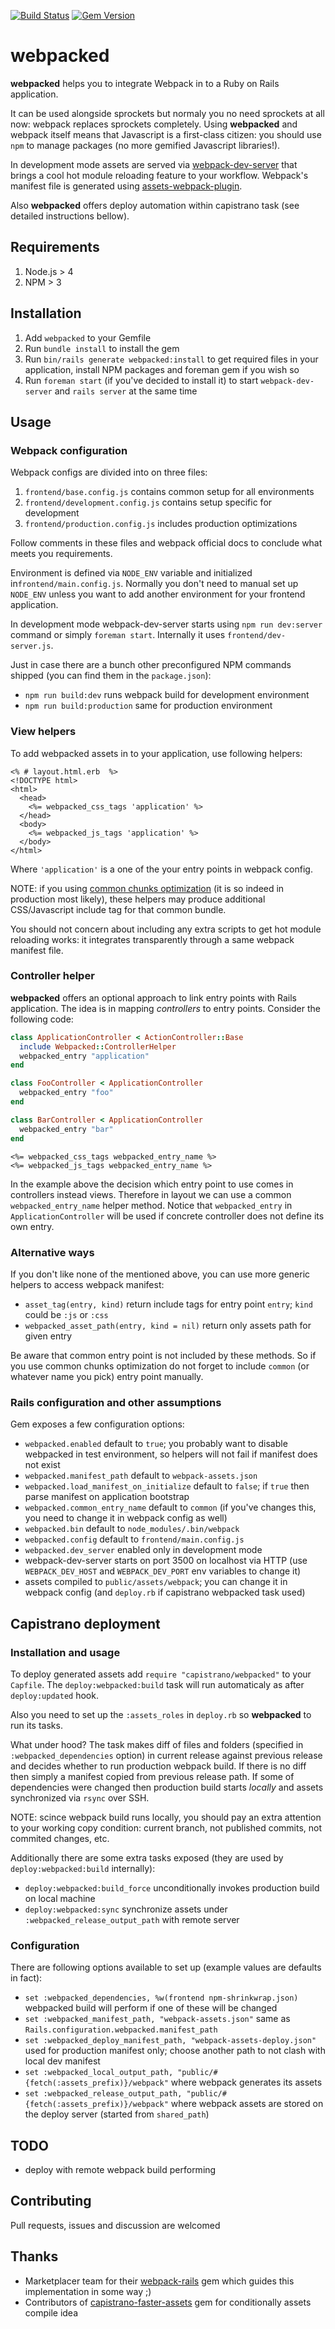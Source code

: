 [![Build Status](https://travis-ci.org/Darkside73/webpacked.svg?branch=master)](https://travis-ci.org/Darkside73/webpacked) [![Gem Version](https://badge.fury.io/rb/webpacked.svg)](http://badge.fury.io/rb/webpacked)

# webpacked

**webpacked** helps you to integrate Webpack in to a Ruby on Rails application.

It can be used alongside sprockets but normaly you no need sprockets at all now: webpack replaces sprockets completely.
Using **webpacked** and webpack itself means that Javascript is a first-class citizen: you should use `npm` to manage packages (no more gemified Javascript libraries!).

In development mode assets are served via [webpack-dev-server](http://webpack.github.io/docs/webpack-dev-server.html) that brings a cool hot module reloading feature to your workflow. Webpack's manifest file is generated using [assets-webpack-plugin](https://github.com/kossnocorp/assets-webpack-plugin).

Also **webpacked** offers deploy automation within capistrano task (see detailed instructions bellow).

## Requirements

  1. Node.js > 4
  1. NPM > 3

## Installation

  1. Add `webpacked` to your Gemfile
  1. Run `bundle install` to install the gem
  1. Run `bin/rails generate webpacked:install` to get required files in your application, install NPM packages and foreman gem if you wish so
  1. Run `foreman start` (if you've decided to install it) to start `webpack-dev-server` and `rails server` at the same time

## Usage

### Webpack configuration

Webpack configs are divided into on three files:

  1. `frontend/base.config.js` contains common setup for all environments
  1. `frontend/development.config.js` contains setup specific for development
  1. `frontend/production.config.js` includes production optimizations

Follow comments in these files and webpack official docs to conclude what meets you requirements.

Environment is defined via `NODE_ENV` variable and initialized in`frontend/main.config.js`. Normally you don't need to manual set up `NODE_ENV` unless you want to add another environment for your frontend application.

In development mode webpack-dev-server starts using `npm run dev:server` command or simply `foreman start`. Internally it uses `frontend/dev-server.js`.

Just in case there are a bunch other preconfigured NPM commands shipped (you can find them in the `package.json`):

  * `npm run build:dev` runs webpack build for development environment
  * `npm run build:production` same for production environment

### View helpers

To add webpacked assets in to your application, use following helpers:

```erb
<% # layout.html.erb  %>
<!DOCTYPE html>
<html>
  <head>
    <%= webpacked_css_tags 'application' %>
  </head>
  <body>
    <%= webpacked_js_tags 'application' %>
  </body>
</html>
```

Where `'application'` is a one of the your entry points in webpack config.

NOTE: if you using [common chunks optimization](https://webpack.github.io/docs/code-splitting.html#split-app-and-vendor-code) (it is so indeed in production most likely), these helpers may produce additional CSS/Javascript include tag for that common bundle.

You should not concern about including any extra scripts to get hot module reloading works: it integrates transparently through a same webpack manifest file.

### Controller helper

**webpacked** offers an optional approach to link entry points with Rails application. The idea is in mapping *controllers* to entry points. Consider the following code:

```ruby
class ApplicationController < ActionController::Base
  include Webpacked::ControllerHelper
  webpacked_entry "application"
end

class FooController < ApplicationController
  webpacked_entry "foo"
end

class BarController < ApplicationController
  webpacked_entry "bar"
end
```

```erb
<%= webpacked_css_tags webpacked_entry_name %>
<%= webpacked_js_tags webpacked_entry_name %>
```

In the example above the decision which entry point to use comes in controllers instead views. Therefore in layout we can use a common `webpacked_entry_name` helper method. Notice that `webpacked_entry` in `ApplicationController` will be used if concrete controller does not define its own entry.

### Alternative ways

If you don't like none of the mentioned above, you can use more generic helpers to access webpack manifest:

  * `asset_tag(entry, kind)` return include tags for entry point `entry`; `kind` could be `:js` or `:css`
  * `webpacked_asset_path(entry, kind = nil)` return only assets path for given entry

Be aware that common entry point is not included by these methods. So if you use common chunks optimization do not forget to include `common` (or whatever name you pick) entry point manually.

### Rails configuration and other assumptions

Gem exposes a few configuration options:

  * `webpacked.enabled` default to `true`; you probably want to disable webpacked in test environment, so helpers will not fail if manifest does not exist
  * `webpacked.manifest_path` default to `webpack-assets.json`
  * `webpacked.load_manifest_on_initialize` default to `false`; if `true` then parse manifest on application bootstrap
  * `webpacked.common_entry_name` default to `common` (if you've changes this, you need to change it in webpack config as well)
  * `webpacked.bin` default to `node_modules/.bin/webpack`
  * `webpacked.config` default to `frontend/main.config.js`
  * `webpacked.dev_server` enabled only in development mode
  * webpack-dev-server starts on port 3500 on localhost via HTTP (use `WEBPACK_DEV_HOST` and `WEBPACK_DEV_PORT` env variables to change it)
  * assets compiled to `public/assets/webpack`; you can change it in webpack config (and `deploy.rb` if capistrano webpacked task used)

## Capistrano deployment

### Installation and usage

To deploy generated assets add `require "capistrano/webpacked"` to your `Capfile`. The `deploy:webpacked:build` task will run automaticaly as after `deploy:updated` hook.

Also you need to set up the `:assets_roles` in `deploy.rb` so **webpacked** to run its tasks.

What under hood? The task makes diff of files and folders (specified in `:webpacked_dependencies` option) in current release against previous release and decides whether to run production webpack build. If there is no diff then simply a manifest copied from previous release path. If some of dependencies were changed then production build starts *locally* and assets synchronized via `rsync` over SSH.

NOTE: scince webpack build runs locally, you should pay an extra attention to your working copy condition: current branch, not published commits, not commited changes, etc.

Additionally there are some extra tasks exposed (they are used by `deploy:webpacked:build` internally):

  * `deploy:webpacked:build_force` unconditionally invokes production build on local machine
  * `deploy:webpacked:sync` synchronize assets under `:webpacked_release_output_path` with remote server

### Configuration

There are following options available to set up (example values are defaults in fact):

  * `set :webpacked_dependencies, %w(frontend npm-shrinkwrap.json)` webpacked build will perform if one of these will be changed
  * `set :webpacked_manifest_path, "webpack-assets.json"` same as `Rails.configuration.webpacked.manifest_path`
  * `set :webpacked_deploy_manifest_path, "webpack-assets-deploy.json"` used for production manifest only; choose another path to not clash with local dev manifest
  * `set :webpacked_local_output_path, "public/#{fetch(:assets_prefix)}/webpack"` where webpack generates its assets
  * `set :webpacked_release_output_path, "public/#{fetch(:assets_prefix)}/webpack"` where webpack assets are stored on the deploy server (started from `shared_path`)

## TODO

  * deploy with remote webpack build performing

## Contributing

Pull requests, issues and discussion are welcomed

## Thanks

* Marketplacer team for their [webpack-rails](https://github.com/mipearson/webpack-rails) gem which guides this implementation in some way ;)
* Contributors of [capistrano-faster-assets](https://github.com/capistrano-plugins/capistrano-faster-assets) gem for conditionally assets compile idea
